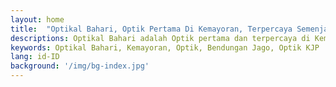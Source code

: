 ```yaml
---
layout: home
title:  "Optikal Bahari, Optik Pertama Di Kemayoran, Terpercaya Semenjak Tahun 1978"
descriptions: Optikal Bahari adalah Optik pertama dan terpercaya di Kemayoran. Kami melayani pembelian kacamata secara cicilan, tanpa DP dan tidak menerapkan sistem bunga atau riba, boleh bayar dengan KJP.
keywords: Optikal Bahari, Kemayoran, Optik, Bendungan Jago, Optik KJP
lang: id-ID
background: '/img/bg-index.jpg'
---
```

